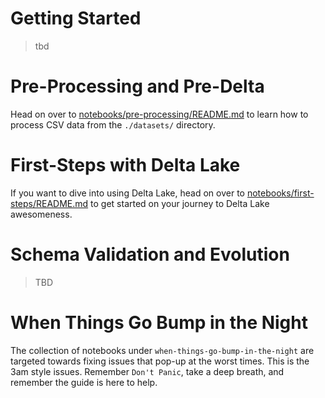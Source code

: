 # Getting Started
> tbd

# Pre-Processing and Pre-Delta
Head on over to [notebooks/pre-processing/README.md](./notebooks/pre-processing/README.md) to learn how to process CSV data from the `./datasets/` directory.

# First-Steps with Delta Lake
If you want to dive into using Delta Lake, head on over to [notebooks/first-steps/README.md](./notebooks/first-steps/README.md) to get started on your journey to Delta Lake awesomeness.

# Schema Validation and Evolution
> TBD

# When Things Go Bump in the Night
The collection of notebooks under `when-things-go-bump-in-the-night` are targeted towards fixing issues that pop-up at the worst times. This is the 3am style issues. Remember `Don't Panic`, take a deep breath, and remember the guide is here to help.

